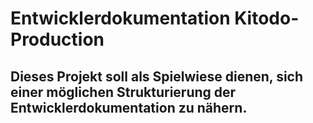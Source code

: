 # Entwicklerdokumentation Kitodo-Production
## Dieses Projekt soll als Spielwiese dienen, sich einer möglichen Strukturierung  der Entwicklerdokumentation zu nähern.
